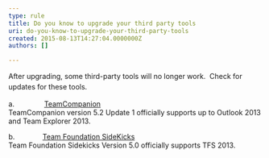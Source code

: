 ```yaml
---
type: rule
title: Do you know to upgrade your third party tools
uri: do-you-know-to-upgrade-your-third-party-tools
created: 2015-08-13T14:27:04.0000000Z
authors: []

---
```




<span class='intro'> <p><span style="line-height&#58;20.7999992370605px;">​</span><span style="line-height&#58;20.7999992370605px;">After upgrading, some third-party t</span><span style="line-height&#58;20.7999992370605px;">ools will no longer work.&#160; Check for updates for these tools.</span></p> </span>

<p>a.&#160;&#160;&#160;&#160;&#160;&#160;&#160;&#160;&#160;&#160;&#160;&#160;&#160;&#160; <a href="http&#58;//www.teamcompanion.com/download/">TeamCompanion</a>&#160; <br>TeamCompanion version 5.2 Update 1 officially supports up to Outlook 2013 and Team Explorer 2013.</p><p>b.&#160;&#160;&#160;&#160;&#160;&#160;&#160;&#160;&#160;&#160;&#160;&#160;&#160; <a href="http&#58;//www.attrice.info/cm/tfs/">Team Foundation SideKicks</a>&#160; <br>Team Foundation Sidekicks Version 5.0 officially supports TFS 2013.</p>


